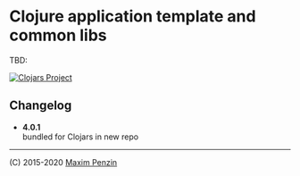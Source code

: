 # Clojure application template and common libs

TBD:

[![Clojars Project](https://img.shields.io/clojars/v/org.clojars.maxp/mlib.svg)](https://clojars.org/org.clojars.maxp/mlib)

## Changelog

- **4.0.1**  
  bundled for Clojars in new repo

---

(C) 2015-2020 [Maxim Penzin](https://maxp.dev)

